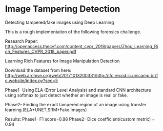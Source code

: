 # Image Tampering Detection
Detecting tampered/fake images using Deep Learning

This is a rough implementation of the following forensics challenge.

Research Paper: http://openaccess.thecvf.com/content_cvpr_2018/papers/Zhou_Learning_Rich_Features_CVPR_2018_paper.pdf

Learning Rich Features for Image Manipulation Detection

Download the dataset from here: http://web.archive.org/web/20171013200331/http://ifc.recod.ic.unicamp.br/fc.website/index.py?sec=5


Phase1- Using ELA (Error Level Analysis) and standard CNN architecture using softmax to just detect whether an image is real or fake.

Phase2- Finding the exact tampered region of an image using transfer learning.(ELA+UNET,SRM+Fake Images)

Results:
Phase1- F1 score=0.88 
Phase2- Dice coefficient(custom metric) = 0.94
